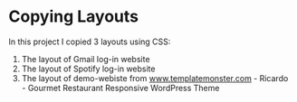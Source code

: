 # Copying Layouts
In this project I copied 3 layouts using CSS:

1.  The layout of Gmail log-in website
2.  The layout of Spotify log-in website
3.  The layout of demo-webiste from www.templatemonster.com - Ricardo - Gourmet Restaurant Responsive WordPress Theme
